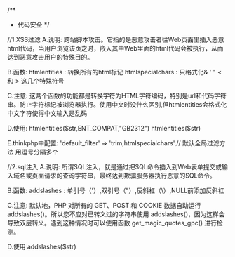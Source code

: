 /**
 * 代码安全
 */


//1.XSS过滤
A.说明:
跨站脚本攻击。它指的是恶意攻击者往Web页面里插入恶意html代码，当用户浏览该页之时，嵌入其中Web里面的html代码会被执行，从而达到恶意攻击用户的特殊目的。

B.函数:
htmlentities		:	转换所有的html标记
htmlspecialchars	:	只格式化& ' " < 和 > 这几个特殊符号

C.注意:
这两个函数的功能都是转换字符为HTML字符编码，特别是url和代码字符串。防止字符标记被浏览器执行。使用中文时没什么区别,但htmlentities会格式化中文字符使得中文输入是乱码

D.使用:
htmlentities($str,ENT_COMPAT,"GB2312")
htmlentities($str)

E.thinkphp中配置:
'default_filter'         => 'trim,htmlspecialchars',// 默认全局过滤方法 用逗号分隔多个


//2.sql注入
A.说明:
所谓SQL注入，就是通过把SQL命令插入到Web表单提交或输入域名或页面请求的查询字符串，最终达到欺骗服务器执行恶意的SQL命令。

B.函数:
addslashes	:	单引号（'）,双引号（"）,反斜杠（\）,NULL前添加反斜杠

C.注意:
默认地，PHP 对所有的 GET、POST 和 COOKIE 数据自动运行 addslashes()。所以您不应对已转义过的字符串使用 addslashes()，因为这样会导致双层转义。遇到这种情况时可以使用函数 get_magic_quotes_gpc() 进行检测。

D.使用
addslashes($str)